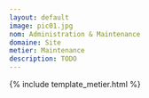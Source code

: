 ```yaml
---
layout: default
image: pic01.jpg
nom: Administration & Maintenance
domaine: Site
metier: Maintenance
description: TODO
---
```

{% include template_metier.html %}